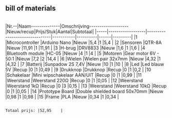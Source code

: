 ## bill of materials
<br />
|Nr.--|Naam--------------|Omschrijving-------------------|Nieuw/recup|Prijs/Stuk|Aantal|Subtotaal|
|-----|------------------|-------------------------------|-----------|----------|------|---------|
|1    |Microcontroller	 |Arduino Nano	                 |Nieuw      |5,4	      |1	   |5,4      |
|2	  |Sensoren	         |QTR-8A	                       |Nieuw      |11,91	    |1	   |11,91    |
|3	  |H-brug	           |DRV8833	                       |Nieuw      |1,6	      |1	   |1,6      |
|4	  |Bluetooth module	 |HC-05	                         |Nieuw      |4	        |1	   |4        |
|5	  |Motoren	         |Gear motor 6V - 50:1	         |Nieuw      |7,2	      |2	   |14,4     |
|6	  |Wielen	           |Wielen pair 32x7mm	           |Nieuw      |4,32	    |1	   |4,32     |
|7	  |Batterij	         |Sunpadow 2S 7,4V	             |Nieuw      |10	      |1	   |10       |
|8	  |Led	             |Led blauw 5V	                 |Recup      |0	        |1	   |0,49     |
|9	  |Drukknop	         |Drukknop 	                     |Recup      |0	        |1	   |0,2      |
|10	  |Schakelaar	       |Mini wipschakelaar AAN/UIT	   |Recup      |0	        |1	   |0,99     |
|11	  |Weerstand	       |Weerstand 220Ω	               |Recup      |0	        |1	   |0,05     | 
|12	  |Weerstand	       |Weerstand 1kΩ	                 |Recup      |0	        |3	   |0,15     |
|13	  |Weerstand	       |Weerstand 10kΩ	               |Recup      |0	        |1	   |0,05     |
|14	  |Prototype Board   |Double shielded board 50x70mm	 |Nieuw      |0,98	    |1	   |0,98     |
|15	  |Frame	           |PLA	                           |Nieuw      |0,34	    |1	   |0,34     |

                                                                         Totaal prijs: |52,95    |
                                                                                              
